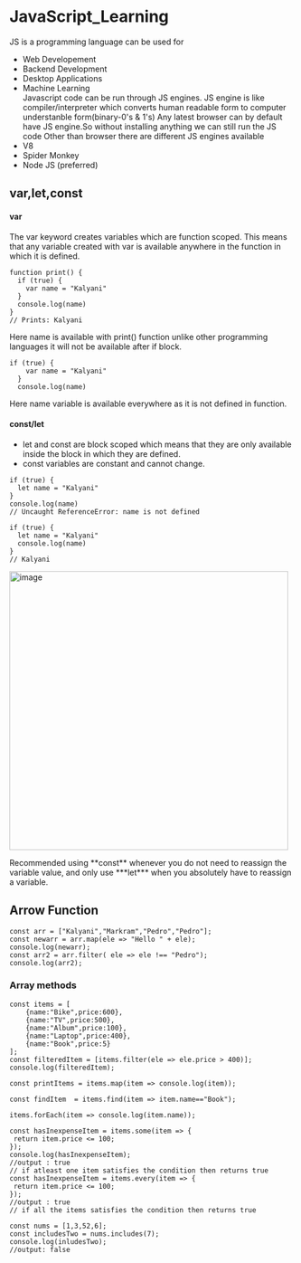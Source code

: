 # JavaScript_Learning
JS is a programming language
can be used for
- Web Developement
- Backend Development
- Desktop Applications
- Machine Learning  
Javascript code can be run through JS engines.
 JS engine is like compiler/interpreter which converts human readable form to computer understanble form(binary-0's & 1's) 
 Any latest browser can by default have JS engine.So without installing anything we can still run the JS code 
 Other than browser there are different JS engines available
- V8
- Spider Monkey
- Node JS (preferred)
## var,let,const
#### var
The var keyword creates variables which are function scoped. This means that any variable created with var is available anywhere in the function in which it is defined. 
```
function print() {
  if (true) {
    var name = "Kalyani"
  }
  console.log(name)
}
// Prints: Kalyani
```
Here name is available with print() function unlike other programming languages it will not be available after if block.
```
if (true) {
    var name = "Kalyani"
  }
  console.log(name)
```
Here name variable is available everywhere as it is not defined in function.

#### const/let
- let and const are block scoped which means that they are only available inside the block in which they are defined.
- const variables are constant and cannot change.
```
if (true) {
  let name = "Kalyani"
}
console.log(name)
// Uncaught ReferenceError: name is not defined
```
```
if (true) {
  let name = "Kalyani"
  console.log(name)
}
// Kalyani
```

<img width="493" alt="image" src="https://github.com/kalyani33/JavaScript_Learning/assets/37569003/2d210aa4-01a5-4b87-bff6-59f58e2617a9">  
<p> Recommended using **const** whenever you do not need to reassign the variable value, and only use ***let*** when you absolutely have to reassign a variable. </p>

## Arrow Function
```
const arr = ["Kalyani","Markram","Pedro","Pedro"];
const newarr = arr.map(ele => "Hello " + ele);
console.log(newarr);
const arr2 = arr.filter( ele => ele !== "Pedro");
console.log(arr2);
```
### Array methods
```
const items = [
    {name:"Bike",price:600},
    {name:"TV",price:500},
    {name:"Album",price:100},
    {name:"Laptop",price:400},
    {name:"Book",price:5}
];
const filteredItem = [items.filter(ele => ele.price > 400)];
console.log(filteredItem);

const printItems = items.map(item => console.log(item));

const findItem  = items.find(item => item.name=="Book");

items.forEach(item => console.log(item.name));

const hasInexpenseItem = items.some(item => {
 return item.price <= 100;
});
console.log(hasInexpenseItem);
//output : true
// if atleast one item satisfies the condition then returns true
const hasInexpenseItem = items.every(item => {
 return item.price <= 100;
});
//output : true
// if all the items satisfies the condition then returns true

const nums = [1,3,52,6];
const includesTwo = nums.includes(7);
console.log(inludesTwo);
//output: false

```

            
 
            
    
